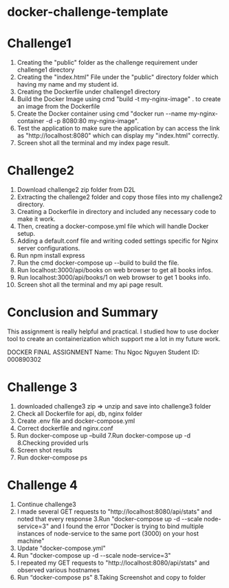 # docker-challenge-template


# Challenge1
1. Creating the "public" folder as the challenge requirement under challenge1 directory
2. Creating the "index.html" File under the "public" directory folder which having my name and my student id.
3. Creating the Dockerfile under challenge1 directory
4. Build the Docker Image using cmd "build -t my-nginx-image" . to create an image from the Dockerfile
5. Create the Docker container using cmd "docker run --name my-nginx-container -d -p 8080:80 my-nginx-image".
6. Test the application to make sure the application by can access the link as "http://localhost:8080" which can display my "index.html" correctly.
7. Screen shot all the terminal and my index page result.

# Challenge2
1. Download challenge2 zip folder from D2L
2. Extracting the challenge2 folder and copy those files into my challenge2 directory.
3. Creating a  Dockerfile in directory and included any necessary code to make it work.
4. Then, creating a docker-compose.yml file which will handle Docker setup.
5. Adding a default.conf file and writing coded settings specific for Nginx server configurations.
6. Run npm install express 
7. Run the cmd docker-compose up --build to build the file.
8. Run localhost:3000/api/books on web browser to get all books infos.
9. Run localhost:3000/api/books/1 on web browser to get 1 books info.
10. Screen shot all the terminal and my api page result.

# Conclusion and Summary
This assignment is really helpful and practical. I studied how to use docker tool to create an containerization which support me a lot in my future work.

DOCKER FINAL ASSIGNMENT
Name: Thu Ngoc Nguyen
Student ID: 000890302

# Challenge 3
1. downloaded challenge3 zip => unzip and save into challenge3 folder
2. Check all  Dockerfile for api, db, nginx folder
3. Create .env file and docker-compose.yml
3. Correct dockerfile and nginx.conf
6.  Run docker-compose up –build
7.Run docker-compose up -d
8.Checking provided urls
9. Screen shot results
9. Run docker-compose ps

# Challenge 4
1. Continue challenge3
2. I made several GET requests to "http://localhost:8080/api/stats" and noted that every response 
3.Run  "docker-compose up -d --scale node-service=3" and I found the error "Docker is trying to bind multiple instances of node-service to the same port (3000) on your host machine"
5. Update "docker-compose.yml" 
6. Run "docker-compose up -d --scale node-service=3"
6. I repeated my GET requests to "http://localhost:8080/api/stats" and observed various hostnames 
7. Run “docker-compose ps"
8.Taking Screenshot and copy to folder

